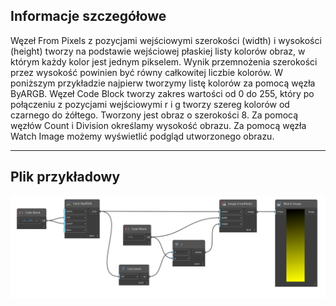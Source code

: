## Informacje szczegółowe
Węzeł From Pixels z pozycjami wejściowymi szerokości (width) i wysokości (height) tworzy na podstawie wejściowej płaskiej listy kolorów obraz, w którym każdy kolor jest jednym pikselem. Wynik przemnożenia szerokości przez wysokość powinien być równy całkowitej liczbie kolorów. W poniższym przykładzie najpierw tworzymy listę kolorów za pomocą węzła ByARGB. Węzeł Code Block tworzy zakres wartości od 0 do 255, który po połączeniu z pozycjami wejściowymi r i g tworzy szereg kolorów od czarnego do żółtego. Tworzony jest obraz o szerokości 8. Za pomocą węzłów Count i Division określamy wysokość obrazu. Za pomocą węzła Watch Image możemy wyświetlić podgląd utworzonego obrazu.
___
## Plik przykładowy

![FromPixels (colors, width, height)](./DSCore.IO.Image.FromPixels(colors,%20width,%20height)_img.jpg)

